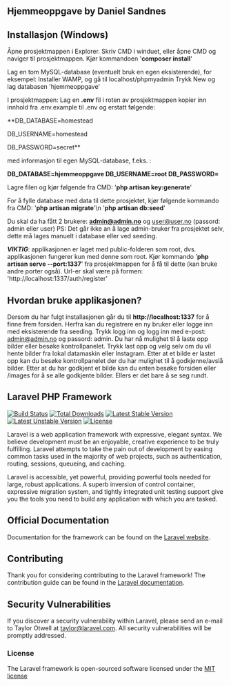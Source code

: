 ## Hjemmeoppgave by Daniel Sandnes

## Installasjon (Windows)

Åpne prosjektmappen i Explorer.
Skriv CMD i winduet, eller åpne CMD og naviger til prosjektmappen.
Kjør kommandoen '**composer install**'

Lag en tom MySQL-database (eventuelt bruk en egen eksisterende), for eksempel:
Installer WAMP, og gå til localhost/phpmyadmin
Trykk New og lag databasen 'hjemmeoppgave'

I prosjektmappen: 
Lag en **.env** fil i roten av prosjektmappen
kopier inn innhold fra .env.example til .env og erstatt følgende:

**DB_DATABASE=homestead

DB_USERNAME=homestead

DB_PASSWORD=secret**

med informasjon til egen MySQL-database, f.eks. :

**DB_DATABASE=hjemmeoppgave
DB_USERNAME=root
DB_PASSWORD=**

Lagre filen og kjør følgende fra CMD:
'**php artisan key:generate**'

For å fylle database med data til dette prosjektet, kjør følgende kommando fra CMD:
'**php artisan migrate**'\n
'**php artisan db:seed**'

Du skal da ha fått 2 brukere: **admin@admin.no** og user@user.no (passord: admin eller user)
PS: Det går ikke an å lage admin-bruker fra prosjektet selv, dette må lages manuelt i database eller ved seeding.

**_VIKTIG_**: applikasjonen er laget med public-folderen som root, dvs. applikasjonen fungerer kun med denne som root.
Kjør kommando '**php artisan serve --port:1337**' fra prosjektmappen for å få til dette (kan bruke andre porter også).
Url-er skal være på formen: 'http://localhost:1337/auth/register'

## Hvordan bruke applikasjonen?

Dersom du har fulgt installasjonen går du til **http://localhost:1337** for å finne frem forsiden.
Herfra kan du registrere en ny bruker eller logge inn med eksisterende fra seeding.
Trykk logg inn og logg inn med e-post: admin@admin.no og passord: admin.
Du har nå mulighet til å laste opp bilder eller besøke kontrollpanelet.
Trykk last opp og velg selv om du vil hente bilder fra lokal datamaskin eller Instagram.
Etter at et bilde er lastet opp kan du besøke kontrollpanelet der du har mulighet til å godkjenne/avslå bilder.
Etter at du har godkjent et bilde kan du enten besøke forsiden eller /images for å se alle godkjente bilder.
Ellers er det bare å se seg rundt.

## Laravel PHP Framework

[![Build Status](https://travis-ci.org/laravel/framework.svg)](https://travis-ci.org/laravel/framework)
[![Total Downloads](https://poser.pugx.org/laravel/framework/d/total.svg)](https://packagist.org/packages/laravel/framework)
[![Latest Stable Version](https://poser.pugx.org/laravel/framework/v/stable.svg)](https://packagist.org/packages/laravel/framework)
[![Latest Unstable Version](https://poser.pugx.org/laravel/framework/v/unstable.svg)](https://packagist.org/packages/laravel/framework)
[![License](https://poser.pugx.org/laravel/framework/license.svg)](https://packagist.org/packages/laravel/framework)

Laravel is a web application framework with expressive, elegant syntax. We believe development must be an enjoyable, creative experience to be truly fulfilling. Laravel attempts to take the pain out of development by easing common tasks used in the majority of web projects, such as authentication, routing, sessions, queueing, and caching.

Laravel is accessible, yet powerful, providing powerful tools needed for large, robust applications. A superb inversion of control container, expressive migration system, and tightly integrated unit testing support give you the tools you need to build any application with which you are tasked.

## Official Documentation

Documentation for the framework can be found on the [Laravel website](http://laravel.com/docs).

## Contributing

Thank you for considering contributing to the Laravel framework! The contribution guide can be found in the [Laravel documentation](http://laravel.com/docs/contributions).

## Security Vulnerabilities

If you discover a security vulnerability within Laravel, please send an e-mail to Taylor Otwell at taylor@laravel.com. All security vulnerabilities will be promptly addressed.

### License

The Laravel framework is open-sourced software licensed under the [MIT license](http://opensource.org/licenses/MIT)
